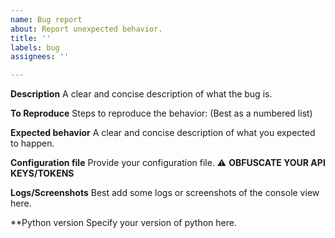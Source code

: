 ```yaml
---
name: Bug report
about: Report unexpected behavior.
title: ''
labels: bug
assignees: ''

---
```


**Description**
A clear and concise description of what the bug is.

**To Reproduce**
Steps to reproduce the behavior:
(Best as a numbered list)

**Expected behavior**
A clear and concise description of what you expected to happen.

**Configuration file**
Provide your configuration file.
:warning: **OBFUSCATE YOUR API KEYS/TOKENS**

**Logs/Screenshots**
Best add some logs or screenshots of the console view here.

**Python version
Specify your version of python here.
